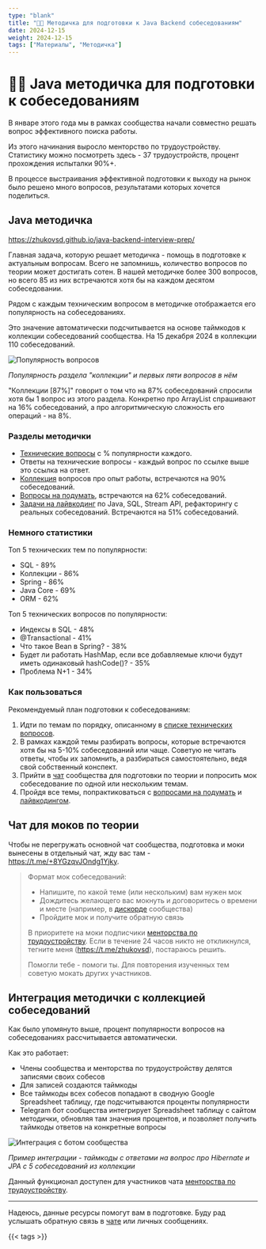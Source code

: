 ```yaml
---
type: "blank"
title: "👩‍💻 Методичка для подготовки к Java Backend собеседованиям"
date: 2024-12-15
weight: 2024-12-15
tags: ["Материалы", "Методичка"]
---
```


# 👩‍💻 Java методичка для подготовки к собеседованиям

В январе этого года мы в рамках сообщества начали совместно решать вопрос эффективного поиска работы.

Из этого начинания выросло менторство по трудоустройству. Статистику можно посмотреть здесь - 37 трудоустройств, процент прохождения испыталки 90%+.

В процессе выстраивания эффективной подготовки к выходу на рынок было решено много вопросов, результатами которых хочется поделиться.

## Java методичка

https://zhukovsd.github.io/java-backend-interview-prep/

Главная задача, которую решает методичка - помощь в подготовке к актуальным вопросам. Всего не запомнишь, количество вопросов по теории может достигать сотен. В нашей методичке более 300 вопросов, но всего 85 из них встречаются хотя бы на каждом десятом собеседовании.

Рядом с каждым техническим вопросом в методичке отображается его популярность на собеседованиях.

Это значение автоматически подсчитывается на основе таймкодов к коллекции собеседований сообщества. На 15 декабря 2024 в коллекции 110 собеседований.

![Популярность вопросов](/images/java-backend-interview-prep/questions-popularity.png)

*Популярность раздела "коллекции" и первых пяти вопросов в нём*

"Коллекции [87%]" говорит о том что на 87% собеседований спросили хотя бы 1 вопрос из этого раздела. Конкретно про ArrayList спрашивают на 16% собеседований, а про алгоритмическую сложность его операций - на 8%.

### Разделы методички

- [Технические вопросы](https://zhukovsd.github.io/java-backend-interview-prep/questions/) с % популярности каждого.
- Ответы на технические вопросы - каждый вопрос по ссылке выше это ссылка на ответ.
- [Коллекция](https://zhukovsd.github.io/java-backend-interview-prep/work-experience/) вопросов про опыт работы, встречаются на 90% собеседований.
- [Вопросы на подумать](https://zhukovsd.github.io/java-backend-interview-prep/tasks-to-think/), встречаются на 62% собеседований.
- [Задачи на лайвкодинг](https://zhukovsd.github.io/java-backend-interview-prep/livecoding/) по Java, SQL, Stream API, рефакторингу с реальных собеседований. Встречаются на 51% собеседований.

### Немного статистики

Топ 5 технических тем по популярности:

- SQL - 89%
- Коллекции - 86%
- Spring - 86%
- Java Core - 69%
- ORM - 62%

Топ 5 технических вопросов по популярности:

- Индексы в SQL - 48%
- @Transactional - 41%
- Что такое Bean в Spring? - 38%
- Будет ли работать HashMap, если все добавляемые ключи будут иметь одинаковый hashCode()? - 35%
- Проблема N+1 - 34%

### Как пользоваться

Рекомендуемый план подготовки к собеседованиям:

1. Идти по темам по порядку, описанному в [списке технических вопросов](https://zhukovsd.github.io/java-backend-interview-prep/questions/).
2. В рамках каждой темы разбирать вопросы, которые встречаются хотя бы на 5-10% собеседований или чаще. Советую не читать ответы, чтобы их запомнить, а разбираться самостоятельно, ведя свой собственный конспект.
3. Прийти в [чат](https://t.me/+8YGzqvJOndg1Yjky) сообщества для подготовки по теории и попросить мок собеседование по одной или нескольким темам.
4. Пройдя все темы, попрактиковаться с [вопросами на подумать](https://zhukovsd.github.io/java-backend-interview-prep/tasks-to-think/) и [лайвкодингом](https://zhukovsd.github.io/java-backend-interview-prep/livecoding/).

## Чат для моков по теории

Чтобы не перегружать основной чат сообщества, подготовка и моки вынесены в отдельный чат, жду вас там - https://t.me/+8YGzqvJOndg1Yjky.

> Формат мок собеседований:
> - Напишите, по какой теме (или нескольким) вам нужен мок
> - Дождитесь желающего вас мокнуть и договоритесь о времени и месте (например, в [дискорде](https://discord.gg/PaEbnbgpNz) сообщества)
>- Пройдите мок и получите обратную связь
>
> В приоритете на моки подписчики [менторства по трудоустройству](https://telegra.ph/Mentorstvo-po-trudoustrojstvu-10-26). Если в течение 24 часов никто не откликнулся, тегните меня (https://t.me/zhukovsd), постараюсь решить.
>
> Помогли тебе - помоги ты. Для повторения изученных тем советую мокать других участников.

## Интеграция методички с коллекцией собеседований

Как было упомянуто выше, процент популярности вопросов на собеседованиях рассчитывается автоматически.

Как это работает:

- Члены сообщества и менторства по трудоустройству делятся записями своих собесов
- Для записей создаются таймкоды
- Все таймкоды всех собесов попадают в сводную Google Spreadsheet таблицу, где подсчитываются проценты популярности
- Telegram бот сообщества интегрирует Spreadsheet таблицу с сайтом методички, обновляя там значения процентов, и позволяет получить таймкоды ответов на конкретные вопросы

![Интеграция с ботом сообщества](/images/java-backend-interview-prep/bot-integration.png)

*Пример интеграции - таймкоды с ответами на вопрос про Hibernate и JPA с 5 собеседований из коллекции*

Данный функционал доступен для участников чата [менторства по трудоустройству](https://telegra.ph/Mentorstvo-po-trudoustrojstvu-10-26).

---

Надеюсь, данные ресурсы помогут вам в подготовке. Буду рад услышать обратную связь в [чате](https://t.me/zhukovsd_it_chat) или личных сообщениях.

{{< tags >}}